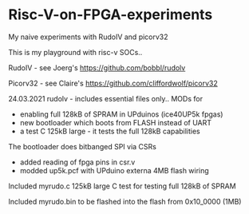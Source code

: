 # Risc-V-on-FPGA-experiments
My naive experiments with RudoIV and picorv32

This is my playground with risc-v SOCs..

RudoIV - see Joerg's https://github.com/bobbl/rudolv

Picorv32 - see Claire's https://github.com/cliffordwolf/picorv32


24.03.2021
rudolv - includes essential files only..
MODs for
 - enabling full 128kB of SPRAM in UPduinos (ice40UP5k fpgas)
 - new bootloader which boots from FLASH instead of UART
 - a test C 125kB large - it tests the full 128kB capabilities

The bootloader does bitbanged SPI via CSRs 
 - added reading of fpga pins in csr.v
 - modded up5k.pcf with UPduino externa 4MB flash wiring

Included myrudo.c 125kB large C test for testing full 128kB of SPRAM 

Included myrudo.bin to be flashed into the flash from 0x10_0000 (1MB)


